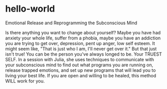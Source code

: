 # hello-world
Emotional Release and Reprogramming the Subconscious Mind

Is there anything you want to change about yourself? Maybe you have had anxiety your whole life, suffer from a phobia, maybe you have an addiction you are trying to get over, depression, pent up anger, low self esteem. It might seem like, "That is just who  I am, I'll never get over it." But that just isn't true! You can be the person you've always longed to be. Your TRUEST SELF. In a session with Julia, she uses techniques to communicate with your subconscious mind to find out what programs you are running on, release trapped emotions, and set up new programs that will lead you to living your best life. If you are open and willing to be healed, this method WILL work for you.  
